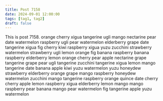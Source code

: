 ```yaml
---
title: Post 7158
date: 2024-09-01 12:00:00
tags: [tag1, tag2]
draft: false
---
```

This is post 7158.
orange
cherry
xigua
tangerine
ugli
mango
nectarine
pear
date
watermelon
raspberry
ugli
pear
watermelon
elderberry
grape
date
tangerine
xigua
fig
cherry
kiwi
raspberry
xigua
yuzu
zucchini
strawberry
watermelon
strawberry
ugli
lemon
orange
fig
banana
raspberry
banana
raspberry
elderberry
lemon
orange
cherry
pear
apple
nectarine
grape
tangerine
grape
pear
ugli
tangerine
zucchini
tangerine
xigua
lemon
mango
tangerine
date
banana
apple
kiwi
yuzu
watermelon
yuzu
honeydew
strawberry
elderberry
orange
grape
mango
raspberry
honeydew
watermelon
zucchini
mango
tangerine
raspberry
orange
quince
date
cherry
cherry
apple
lemon
raspberry
xigua
elderberry
lemon
mango
mango
raspberry
pear
banana
mango
pear
watermelon
fig
tangerine
apple
yuzu
watermelon
